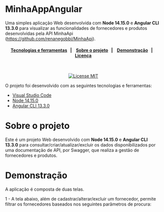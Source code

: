 # MinhaAppAngular
Uma simples aplicação Web desenvolvida com **Node 14.15.0** e **Angular CLI 13.3.0** para visualizar as funcionalidades de fornecedores e produtos desenvolvidas pela API MinhaApi (https://github.com/renanegobbi/MinhaApi).

<h4 align="center"> 
  <a href="#Tecnologias-e-Ferramentas">Tecnologias e ferramentas</a>&nbsp;&nbsp;&nbsp;|&nbsp;&nbsp;&nbsp; 
  <a href="#Sobre-o-projeto">Sobre o projeto</a>&nbsp;&nbsp;&nbsp;|&nbsp;&nbsp;&nbsp;
  <a href="#Demonstração">Demonstração</a>&nbsp;&nbsp;&nbsp;|&nbsp;&nbsp;&nbsp;
  <a href="#Licença">Licença</a>
</h4>

<br/>

<p align="center">
  <a href="https://opensource.org/licenses/MIT">
    <img src="https://img.shields.io/badge/License-MIT-blue.svg" alt="License MIT">
  </a>
</p>

<div id='Tecnologias-e-Ferramentas'/>

O projeto foi desenvolvido com as seguintes tecnologias e ferramentas:

- [Visual Studio Code](https://code.visualstudio.com)
- [Node 14.15.0](https://nodejs.org/ja/blog/release/v14.15.0/)
- [Angular CLI 13.3.0](https://www.npmjs.com/package/@angular/cli/v/13.3.0)

<div id='Sobre-o-projeto'/>

# Sobre o projeto

Este é um projeto Web desenvolvido com **Node 14.15.0** e **Angular CLI 13.3.0** para consultar/criar/atualizar/excluir os dados disponibilizados por uma documentação de API, por Swagger, que realiza a gestão de fornecedores e produtos.

# Demonstração

A aplicação é composta de duas telas.   

1 - A tela abaixo, além de cadastrar/alterar/excluir um fornecedor, permite filtrar os fornecedores baseados nos seguintes parâmetros de procura: 
